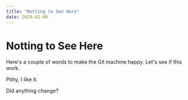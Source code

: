 ```yaml
---
title: "Notting to See Here"
date: 2020-02-06
---
```


# Notting to See Here

Here's a couple of words to make the Git machine happy. Let's see if this work.

Pithy, I like it.

Did anything change?
